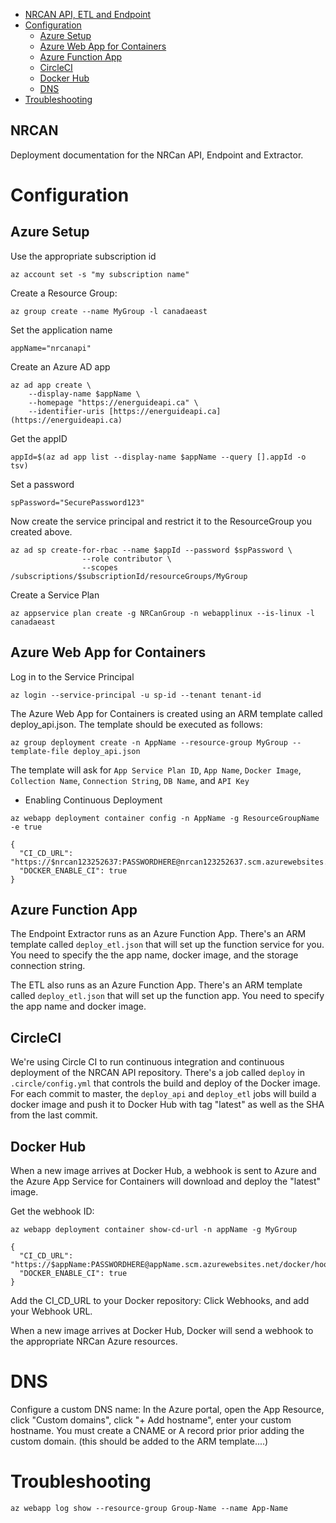    * [NRCAN API, ETL and Endpoint](#nrcan)
   * [Configuration](#configuration)
      * [Azure Setup](#azure-setup)
      * [Azure Web App for Containers](#azure-web-app-for-containers)
      * [Azure Function App](#azure-function-app)
      * [CircleCI](#circleci)
      * [Docker Hub](#docker-hub)
      * [DNS](#dns)
   * [Troubleshooting](#troubleshooting)

NRCAN
------

Deployment documentation for the NRCan API, Endpoint and Extractor.

Configuration
=============


Azure Setup
-----------


Use the appropriate subscription id 

```
az account set -s "my subscription name"
```

Create a Resource Group:

```
az group create --name MyGroup -l canadaeast
```

Set the application name
```
appName="nrcanapi"
```

Create an Azure AD app

```
az ad app create \
    --display-name $appName \
    --homepage "https://energuideapi.ca" \
    --identifier-uris [https://energuideapi.ca](https://energuideapi.ca)
```

Get the appID

```
appId=$(az ad app list --display-name $appName --query [].appId -o tsv)
```

Set a password

```
spPassword="SecurePassword123"
```

Now create the service principal and restrict it to the ResourceGroup you created above.


```
az ad sp create-for-rbac --name $appId --password $spPassword \
                --role contributor \
                --scopes /subscriptions/$subscriptionId/resourceGroups/MyGroup
```

Create a Service Plan

```
az appservice plan create -g NRCanGroup -n webapplinux --is-linux -l canadaeast
```

Azure Web App for Containers
----------------------------

Log in to the Service Principal

```
az login --service-principal -u sp-id --tenant tenant-id
```

The Azure Web App for Containers is created using an ARM template called deploy_api.json. The template should be executed as follows:
```
az group deployment create -n AppName --resource-group MyGroup --template-file deploy_api.json
```
The template will ask for `App Service Plan ID`, `App Name`, `Docker Image`, `Collection Name`, `Connection String`, `DB Name`, and `API Key`

* Enabling Continuous Deployment

`az webapp deployment container config -n AppName -g ResourceGroupName -e true`

```
{
  "CI_CD_URL": "https://$nrcan123252637:PASSWORDHERE@nrcan123252637.scm.azurewebsites.net/docker/hook",
  "DOCKER_ENABLE_CI": true
}
```


Azure Function App
------------------

The Endpoint Extractor runs as an Azure Function App. There's an ARM template called `deploy_etl.json` that will set up the function service for you. You need to specify the the app name, docker image, and the storage connection string.

The ETL also runs as an Azure Function App. There's an ARM template called `deploy_etl.json` that will set up the function app.  You need to specify the app name and docker image.


CircleCI
--------
We're using Circle CI to run continuous integration and continuous deployment of the NRCAN API repository. There's a job called `deploy` in `.circle/config.yml` that controls the build and deploy of the Docker image.  For each commit to master, the `deploy_api` and `deploy_etl` jobs will build a docker image and push it to Docker Hub with tag "latest" as well as the SHA from the last commit.  

Docker Hub
----------
When a new image arrives at Docker Hub, a webhook is sent to Azure and the Azure App Service for Containers will download and deploy the "latest" image.

Get the webhook ID:

`az webapp deployment container show-cd-url -n appName -g MyGroup`

```
{
  "CI_CD_URL": "https://$appName:PASSWORDHERE@appName.scm.azurewebsites.net/docker/hook",
  "DOCKER_ENABLE_CI": true
}
```

Add the CI_CD_URL to your Docker repository: Click Webhooks, and add your Webhook URL.


When a new image arrives at Docker Hub, Docker will send a webhook to the appropriate NRCan Azure resources.



DNS
===
Configure a custom DNS name: In the Azure portal, open the App Resource, click "Custom domains", click "+ Add hostname", enter your custom hostname. You must create a CNAME or A record prior prior adding the custom domain.
(this should be added to the ARM template....)

Troubleshooting
===============

`az webapp log show --resource-group Group-Name --name App-Name`

